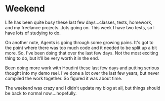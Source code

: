 # Weekend

Life has been quite busy these last few days...classes, tests, homework, and my freelance projects...lots going on. This week I have two tests, so I have lots of studying to do.

On another note, Agents is going through some growing pains. It's got to the point where there was too much code and it needed to be split up a bit more. So, I've been doing that over the last few days. Not the most exciting thing to do, but it'll be very worth it in the end.

Been doing more work with Houdini these last few days and putting serious thought into my demo reel. I've done a lot over the last few years, but never compiled the work together. So figured it was about time.

The weekend was crazy and I didn't update my blog at all, but things should be back to normal now....hopefully.
